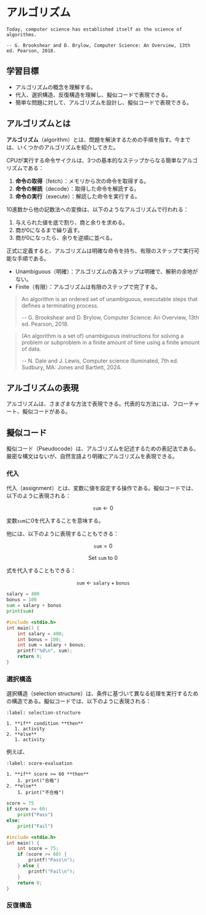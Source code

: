 # アルゴリズム

```{epigraph}
Today, computer science has established itself as the science of algorithms.

-- G. Brookshear and D. Brylow, Computer Science: An Overview, 13th ed. Pearson, 2018.
```

## 学習目標

- アルゴリズムの概念を理解する。
- 代入、選択構造、反復構造を理解し、擬似コードで表現できる。
- 簡単な問題に対して、アルゴリズムを設計し、擬似コードで表現できる。

## アルゴリズムとは

**アルゴリズム**（algorithm）とは、問題を解決するための手順を指す。今までは、いくつかのアルゴリズムを紹介してきた。

CPUが実行する命令サイクルは、3つの基本的なステップからなる簡単なアルゴリズムである：

1. **命令の取得**（fetch）：メモリから次の命令を取得する。
2. **命令の解読**（decode）：取得した命令を解読する。
3. **命令の実行**（execute）：解読した命令を実行する。

10進数から他の記数法への変換は、以下のようなアルゴリズムで行われる：

1. 与えられた値を底で割り、商と余りを求める。
2. 商が0になるまで繰り返す。
3. 商が0になったら、余りを逆順に並べる。

正式に定義すると、アルゴリズムは明確な命令を持ち、有限のステップで実行可能な手順である。

- Unambiguous（明確）：アルゴリズムの各ステップは明確で、解釈の余地がない。
- Finite（有限）：アルゴリズムは有限のステップで完了する。

> An algorithm is an ordered set of unambiguous, executable steps that defines a terminating process.
> 
> -- G. Brookshear and D. Brylow, Computer Science: An Overview, 13th ed. Pearson, 2018.

> (An algorithm is a set of) unambiguous instructions for solving a problem or subproblem in a finite amount of time using a finite amount of data.
> 
> -- N. Dale and J. Lewis, Computer science illuminated, 7th ed. Sudbury, MA: Jones and Bartlett, 2024.

  
## アルゴリズムの表現

アルゴリズムは、さまざまな方法で表現できる。代表的な方法には、フローチャート、擬似コードがある。

## 擬似コード

擬似コード（Pseudocode）は、アルゴリズムを記述するための表記法である。厳密な構文はないが、自然言語より明確にアルゴリズムを表現できる。

### 代入

代入（assignment）とは、変数に値を設定する操作である。擬似コードでは、以下のように表現される：

$$
\texttt{sum} \gets 0
$$

変数$\texttt{sum}$に0を代入することを意味する。

他には、以下のように表現することもできる：

$$
\texttt{sum} = 0
$$

$$
\text{Set } \texttt{sum} \text{ to } 0
$$

式を代入することもできる：

$$
\texttt{sum} \gets \texttt{salary} + \texttt{bonus}
$$

```python
salary = 400
bonus = 100
sum = salary + bonus
print(sum)
```

```c
#include <stdio.h>
int main() {
    int salary = 400;
    int bonus = 100;
    int sum = salary + bonus;
    printf("%d\n", sum);
    return 0;
}
```

### 選択構造

選択構造（selection structure）は、条件に基づいて異なる処理を実行するための構造である。擬似コードでは、以下のように表現される：

```{prf:algorithm} selection-structure
:label: selection-structure

1. **if** condition **then**
   1. activity
2. **else**
   1. activity
```

例えば、

```{prf:algorithm} score-evaluation
:label: score-evaluation

1. **if** score >= 60 **then**
    1. print("合格")
2. **else**
    1. print("不合格")
```

```python
score = 75
if score >= 60:
    print("Pass")
else:
    print("Fail")
```

```c
#include <stdio.h>
int main() {
    int score = 75;
    if (score >= 60) {
        printf("Pass\n");
    } else {
        printf("Fail\n");
    }
    return 0;
}
```

### 反復構造

